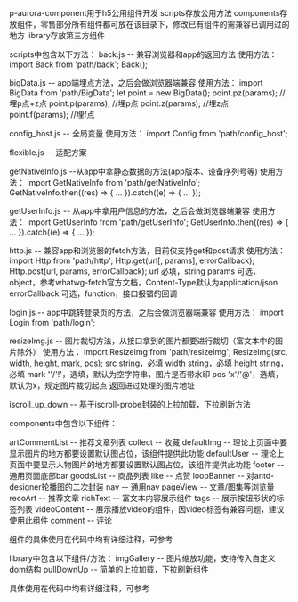 p-aurora-component用于h5公用组件开发
scripts存放公用方法
components存放组件，零售部分所有组件都可放在该目录下，修改已有组件的需兼容已调用过的地方
library存放第三方组件

scripts中包含以下方法：
back.js -- 兼容浏览器和app的返回方法
           使用方法：
           import Back from 'path/back';
           Back();

bigData.js -- app端埋点方法，之后会做浏览器端兼容
		   使用方法：
           import BigData from 'path/BigData';
           let point = new BigData();
           point.pz(params);  //埋p点+z点
           point.p(params);  //埋p点
           point.z(params);  //埋z点
           point.f(params);  //埋f点

config_host.js -- 全局变量
		   使用方法：
           import Config from 'path/config_host';

flexible.js -- 适配方案

getNativeInfo.js --从app中拿静态数据的方法(app版本、设备序列号等)
		   使用方法：
           import GetNativeInfo from 'path/getNativeInfo';
           GetNativeInfo.then((res) => {
               ...
           }).catch((e) => {
           	   ...
           });

getUserInfo.js -- 从app中拿用户信息的方法，之后会做浏览器端兼容
		   使用方法：
           import GetUserInfo from 'path/getUserInfo';
           GetUserInfo.then((res) => {
               ...
           }).catch((e) => {
           	   ...
           });

http.js -- 兼容app和浏览器的fetch方法，目前仅支持get和post请求
		   使用方法：
           import Http from 'path/http';
           Http.get(url[, params], errorCallback); 
           Http.post(url, params, errorCallback); 
           url 必填，string
           params 可选，object，参考whatwg-fetch官方文档，Content-Type默认为application/json
           errorCallback 可选，function，接口报错的回调

login.js -- app中跳转登录页的方法，之后会做浏览器端兼容
			使用方法：
            import Login from 'path/login';

resizeImg.js -- 图片裁切方法，从接口拿到的图片都要进行裁切（富文本中的图片除外）
			使用方法：
            import ResizeImg from 'path/resizeImg';
            ResizeImg(src, width, height, mark, pos);
            src string，必填
            width string，必填
            height string，必填
            mark ''/'!'，选填，默认为空字符串，图片是否带水印
            pos 'x'/'@'，选填，默认为x，规定图片裁切起点
            返回进过处理的图片地址

iscroll_up_down -- 基于iscroll-probe封装的上拉加载，下拉刷新方法






components中包含以下组件：

artCommentList -- 推荐文章列表
collect -- 收藏
defaultImg -- 理论上页面中要显示图片的地方都要设置默认图占位，该组件提供此功能
defaultUser -- 理论上页面中要显示人物图片的地方都要设置默认图占位，该组件提供此功能
footer -- 通用页面底部bar
goodsList -- 商品列表
like -- 点赞
loopBanner -- 对antd-designer轮播图的二次封装
nav -- 通用nav
pageView -- 文章/图集等浏览量
recoArt -- 推荐文章
richText -- 富文本内容展示组件
tags -- 展示按钮形状的标签列表
videoContent -- 展示播放video的组件，因video标签有兼容问题，建议使用此组件
comment -- 评论

组件的具体使用在代码中均有详细注释，可参考






library中包含以下组件/方法：
imgGallery -- 图片缩放功能，支持传入自定义dom结构
pullDownUp -- 简单的上拉加载，下拉刷新组件

具体使用在代码中均有详细注释，可参考
           

